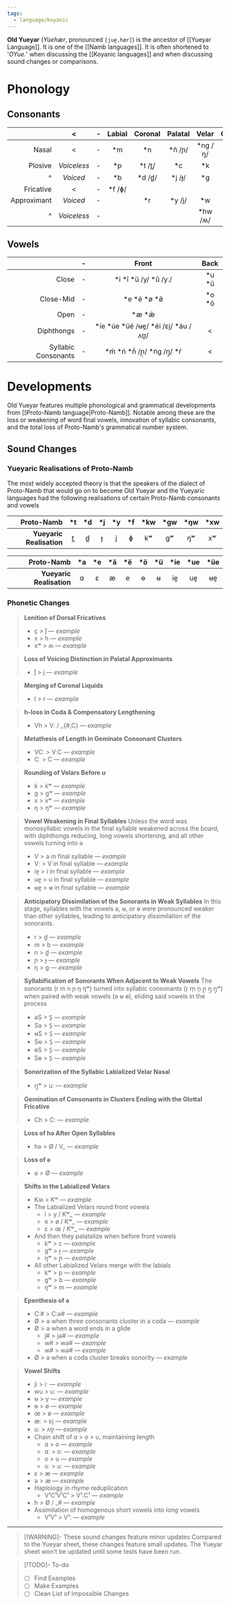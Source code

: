 ```yaml
---
tags:
  - language/koyanic
---
```

**Old Yueyar** (*Yúehær*, pronounced `[jue̯.hær]`) is the ancestor of [[Yueyar Language]]. It is one of the [[Namb languages]]. It is often shortened to '*OYue.*' when discussing the [[Koyanic languages]] and when discussing sound changes or comparisons.

# Phonology
## Consonants

|             |      <      | -   | Labial  | Coronal  | Palatal |  Velar   | Glottal |
| -----------:|:-----------:| --- |:-------:|:--------:|:-------:|:--------:|:-------:|
|       Nasal |      <      | -   |   \*m   |   \*n    | \*ñ /ɲ/ | \*ng /ŋ/ |         |
|     Plosive | *Voiceless* | -   |   \*p   | \*t /t̪/ |   \*c   |   \*k    |         |
|           ^ |  *Voiced*   | -   |   \*b   | \*d /d̪/ | \*j /ɟ/ |   \*g    |         |
|   Fricative |      <      | -   | \*f /ɸ/ |          |         |          |   \*h   |
| Approximant |  *Voiced*   | -   |         |   \*r    | \*y /j/ |   \*w    |         |
|           ^ | *Voiceless* | -   |         |          |         | \*hw /ʍ/ |         |

## Vowels

|                     | -   |                   Front                    |   Back   |
| ------------------: | --- | :----------------------------------------: | :------: |
|               Close | -   |         \*i \*ī \*ü /y/ \*ű /yː/         | \*u \*ū |
|           Close-Mid | -   |             \*e \*ē \*ø \*ø̄              | \*o \*ō |
|                Open | -   |                  \*æ \*ǣ                  |          |
|          Diphthongs | -   | \*íe \*úe \*üé /ʉe̯/ \*éi /ɛi̯/ \*áu /ʌʊ̯/ |    <     |
| Syllabic Consonants | -   |    \*ḿ \*ń \*ñ́ /ɲ̩/ \*ńg /ŋ̩/ \*ŕ     |    <     |

# Developments
Old Yueyar features multiple phonological and grammatical developments from [[Proto-Namb language|Proto-Namb]]. Notable among these are the loss or weakening of word final vowels, innovation of syllabic consonants, and the total loss of Proto-Namb's grammatical number system.
## Sound Changes
### Yueyaric Realisations of Proto-Namb
The most widely accepted theory is that the speakers of the dialect of Proto-Namb that would go on to become Old Yueyar and the Yueyaric languages had the following realisations of certain Proto-Namb consonants and vowels

|           **Proto-Namb** | \*t | \*d | \*j | \*y | \*f | \*kw | \*gw | \*ŋw | \*xw |
| ------------------------:|:---:|:---:|:---:|:---:|:---:|:----:|:----:|:----:|:----:|
| **Yueyaric Realisation** | t̪  | d̪  |  ɟ  |  j  |  ɸ  |  kʷ  |  gʷ  |  ŋʷ  |  xʷ  |

|           **Proto-Namb** | \*a | \*e | \*ä | \*ë | \*ö | \*ü | \*ie | \*ue | \*üe |
| ------------------------:|:---:|:---:|:---:|:---:|:---:|:---:|:----:|:----:|:----:|
| **Yueyaric Realisation** |  ɑ  |  ɛ  |  æ  |  e  |  ɵ  |  ʉ  | ie̯  | ue̯  | ʉe̯  |

### Phonetic Changes

> **Lenition of Dorsal Fricatives**
> - ç > j̊ — *example*
> - x > h — *example*
> - xʷ > ʍ — *example*

> **Loss of Voicing Distinction in Palatal Approximants**
> - j̊ > j — *example*

>**Merging of Coronal Liquids**
>- l > r — *example*

>**h-loss in Coda & Compensatory Lengthening**
>- Vh > Vː / \_{#,C} — *example*

> **Metathesis of Length in Geminate Consonant Clusters**
> - VCː > VːC — *example*
> - Cː > C — *example*

>**Rounding of Velars Before u**
>- k > kʷ  — *example*
>- g > gʷ  — *example*
>- x > xʷ  — *example*
>- ŋ > ŋʷ  — *example*

>**Vowel Weakening in Final Syllables**
>Unless the word was monosyllabic vowels in the final syllable weakened across the board, with diphthongs reducing, long vowels shortening, and all other vowels turning into ə
>- V > ə in final syllable — *example*
>- Vː > V in final syllable — *example*
>- ie̯ > i in final syllable — *example*
>- ue̯ > u in final syllable — *example*
>- ʉe̯ > ʉ in final syllable — *example*

>**Anticipatory Dissimilation of the Sonorants in Weak Syllables**
>In this stage, syllables with the vowels ə, ʉ, or ɵ were pronounced weaker than other syllables, leading to anticipatory dissimilation of the sonorants.
>- r > d̪ — *example*
>- m > b — *example*
>- n > d̪ — *example*
>- ɲ > ɟ — *example*
>- ŋ > g — *example*

> **Syllabification of Sonorants When Adjacent to Weak Vowels**
> The sonorants (r m n ɲ ŋ ŋʷ) turned into syllabic consonants (r̩ m̩ n̩ ɲ̩ ŋ̩ ŋ̩ʷ) when paired with weak vowels (ə ʉ ɵ), eliding said vowels in the process
> - əS > S̩ — *example*
> - Sə > S̩ — *example*
> - ʉS > S̩ — *example*
> - Sʉ > S̩ — *example*
> - ɵS > S̩ — *example*
> - Sɵ > S̩ — *example*

>**Sonorization of the Syllabic Labialized Velar Nasal**
>- ŋ̩ʷ > uː — *example*

>**Gemination of Consonants in Clusters Ending with the Glottal Fricative**
>- Ch > Cː — *example*

>**Loss of hə After Open Syllables**
>- hə > Ø / V_ — *example*

>**Loss of ə**
>- ə > Ø — *example*

>**Shifts in the Labialized Velars**
>- Kʍ > Kʷ — *example*
>- The Labialized Velars round front vowels
>	- i > y / Kʷ\_ — *example*
>	- e > ø / Kʷ\_ — *example*
>	- ɛ > œ / Kʷ\_ — *example*
>- And then they palatalize when before front vowels
>	- kʷ > c — *example*
>	- gʷ > ɟ — *example*
>	- ŋʷ > ɲ — *example*
>- All other Labialized Velars merge with the labials
>	- kʷ > p — *example*
>	- gʷ > b — *example*
>	- ŋʷ > m — *example*

>**Epenthesis of ə**
>- Cː# > Cːə# — *example*
>- Ø > ə when three consonants cluster in a coda — *example*
>- Ø > ə when a word ends in a glide
>	- j# > jə# — *example*
>	- w# > wə# — *example*
>	- ʍ# > ʍə# — *example*
>- Ø > ə when a coda cluster breaks sonority — *example*

>**Vowel Shifts**
>- ji > iː — *example*
>- wu > uː — *example*
>- ʉ > y — *example*
>- ɵ > ø — *example*
>- œ > ø — *example*
>- æː > ɛi̯ — *example*
>- uː > ʌʊ̯ — *example*
>- Chain shift of ɑ > o > u, maintaining length
>	- ɑ > o  — *example*
>	- ɑː > oː — *example*
>	- o > u — *example*
>	- oː > uː — *example*
>- ɛ > æ — *example*
>- ə > æ — *example*
>- Haplology in rhyme reduplication
>	- V¹C¹V¹C¹ > V¹:C¹ — *example*
>- h > Ø / \_# — *example*
>- Assimilation of homogenous short vowels into long vowels
>	- V¹V¹ > V¹: — *example*

---
> [!WARNING]- These sound changes feature minor updates
> Compared to the Yueyar sheet, these changes feature small updates. The Yueyar sheet won't be updated until some tests have been run.

> [!TODO]- To-do
> - [ ] Find Examples
> - [ ] Make Examples
> - [ ] Clean List of Impossible Changes
